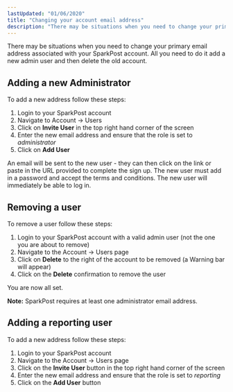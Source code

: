 ```yaml
---
lastUpdated: "01/06/2020"
title: "Changing your account email address"
description: "There may be situations when you need to change your primary email address associated with your Spark Post account All you need to do it add a new admin user and then delete the old account Adding a new Administrator To add a new address follow these steps Login to..."
---
```


There may be situations when you need to change your primary email address associated with your SparkPost account. All you need to do it add a new admin user and then delete the old account. 

## Adding a new Administrator

To add a new address follow these steps:

1. Login to your SparkPost account
1. Navigate to Account → Users
1. Click on **Invite User** in the top right hand corner of the screen
1. Enter the new email address and ensure that the role is set to *administrator*
1. Click on **Add User**

An email will be sent to the new user - they can then click on the link or paste in the URL provided to complete the sign up. The new user must add in a password and accept the terms and conditions. The new user will immediately be able to log in.

## Removing a user

To remove a user follow these steps:

1. Login to your SparkPost account with a valid admin user (not the one you are about to remove)
1. Navigate to the Account → Users page
1. Click on **Delete** to the right of the account to be removed (a Warning bar will appear)
1. Click on the **Delete** confirmation to remove the user

You are now all set.

**Note:** SparkPost requires at least one administrator email address.

## Adding a reporting user

To add a new address follow these steps:

1. Login to your SparkPost account
1. Navigate to the Account → Users page
1. Click on the **Invite User** button in the top right hand corner of the screen
1. Enter the new email address and ensure that the role is set to *reporting*
1. Click on the **Add User** button

